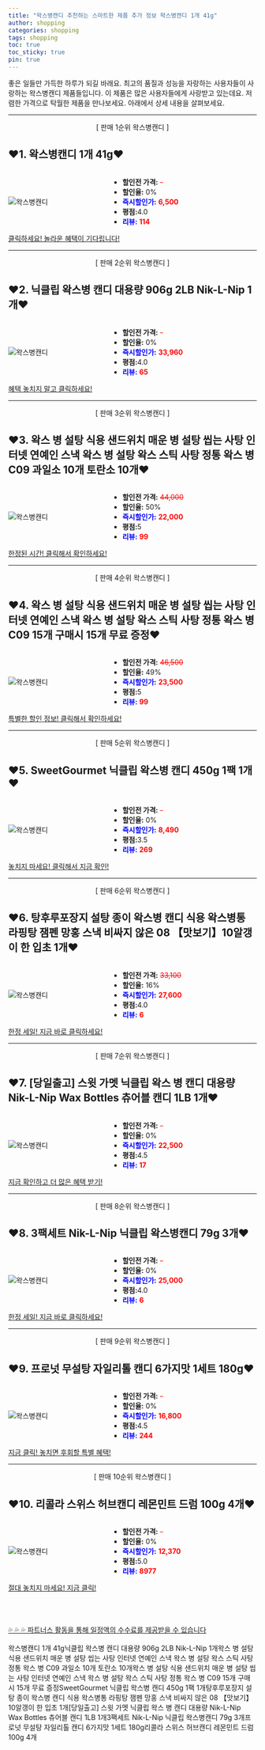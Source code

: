 ```yaml
---
title: "왁스병캔디 추천하는 스마트한 제품 추가 정보 왁스병캔디 1개 41g"
author: shopping
categories: shopping
tags: shopping
toc: true
toc_sticky: true
pin: true
---
```

좋은 일들만 가득한 하루가 되길 바래요. 최고의 품질과 성능을 자랑하는 사용자들이 사랑하는 왁스병캔디 제품들입니다. 이 제품은 많은 사용자들에게 사랑받고 있는데요. 저렴한 가격으로 탁월한 제품을 만나보세요. 아래에서 상세 내용을 살펴보세요.

---
<p class="toplist" style="margin: 0 auto; display: block; width: fit-content;">[ 판매 1순위 왁스병캔디 ]</p>

<h2><strong>❤️1. 왁스병캔디 1개 41g❤️</strong></h2>

<div style="display: flex; align-items: center;">
    <div style="flex: 0.4;">
        <img src="https://thumbnail10.coupangcdn.com/thumbnails/remote/230x230ex/image/vendor_inventory/4180/3091ef0caa954e7597e74cf3f7b801a22bfb75ff919bbb2c3fe923c9dee7.png" alt="왁스병캔디" style="max-width: 100%;">
    </div>
    <div style="flex: 0.6; margin-left: 10px;">
        <ul>
            <li><strong>할인전 가격:</strong> <del style="color: red;">-</del></li>
            <li><strong>할인율:</strong> 0%</li>
            <li><span style='color:blue'><strong>즉시할인가:</strong></span> <span style='color:red'><strong>6,500</strong></span></li>
            <li><strong>평점:</strong>4.0</li>
            <li><span style='color:blue'><strong>리뷰:</strong></span> <span style='color:red'><strong>114</strong></span></li>
        </ul>
    </div>
</div>
<div class="center">
    <a href="https://selin100587.github.io?lptag=AF9450613&subid=githubio&pageKey=7398219933&traceid=V0-153&itemId=19142893017&vendorItemId=80454500889" class="myButton">
        클릭하세요! 놀라운 혜택이 기다립니다!
    </a>
</div>


---
<p class="toplist" style="margin: 0 auto; display: block; width: fit-content;">[ 판매 2순위 왁스병캔디 ]</p>

<h2><strong>❤️2. 닉클립 왁스병 캔디 대용량 906g 2LB Nik-L-Nip 1개❤️</strong></h2>

<div style="display: flex; align-items: center;">
    <div style="flex: 0.4;">
        <img src="https://thumbnail8.coupangcdn.com/thumbnails/remote/230x230ex/image/vendor_inventory/8c1f/4a159cd695bfefb1e6e648e2d975952ce5535016b26f538c02a91ddd37a0.jpg" alt="왁스병캔디" style="max-width: 100%;">
    </div>
    <div style="flex: 0.6; margin-left: 10px;">
        <ul>
            <li><strong>할인전 가격:</strong> <del style="color: red;">-</del></li>
            <li><strong>할인율:</strong> 0%</li>
            <li><span style='color:blue'><strong>즉시할인가:</strong></span> <span style='color:red'><strong>33,960</strong></span></li>
            <li><strong>평점:</strong>4.0</li>
            <li><span style='color:blue'><strong>리뷰:</strong></span> <span style='color:red'><strong>65</strong></span></li>
        </ul>
    </div>
</div>
<div class="center">
    <a href="https://selin100587.github.io?lptag=AF9450613&subid=githubio&pageKey=8168015613&traceid=V0-153&itemId=18590442639&vendorItemId=73647794725" class="myButton">
        혜택 놓치지 말고 클릭하세요!
    </a>
</div>


---
<p class="toplist" style="margin: 0 auto; display: block; width: fit-content;">[ 판매 3순위 왁스병캔디 ]</p>

<h2><strong>❤️3. 왁스 병 설탕 식용 샌드위치 매운 병 설탕 씹는 사탕 인터넷 연예인 스낵 왁스 병 설탕 왁스 스틱 사탕 정통 왁스 병 C09 과일소 10개 토란소 10개❤️</strong></h2>

<div style="display: flex; align-items: center;">
    <div style="flex: 0.4;">
        <img src="https://thumbnail8.coupangcdn.com/thumbnails/remote/230x230ex/image/vendor_inventory/225d/109d97ea24a8b8bc8cc2e3bfe48e85976441de4b2bee9b356aade904dc30.png" alt="왁스병캔디" style="max-width: 100%;">
    </div>
    <div style="flex: 0.6; margin-left: 10px;">
        <ul>
            <li><strong>할인전 가격:</strong> <del style="color: red;">44,000</del></li>
            <li><strong>할인율:</strong> 50%</li>
            <li><span style='color:blue'><strong>즉시할인가:</strong></span> <span style='color:red'><strong>22,000</strong></span></li>
            <li><strong>평점:</strong>5</li>
            <li><span style='color:blue'><strong>리뷰:</strong></span> <span style='color:red'><strong>99</strong></span></li>
        </ul>
    </div>
</div>
<div class="center">
    <a href="https://selin100587.github.io?lptag=AF9450613&subid=githubio&pageKey=8246729415&traceid=V0-153&itemId=23110324836&vendorItemId=90143573371" class="myButton">
        한정된 시간! 클릭해서 확인하세요!
    </a>
</div>


---
<p class="toplist" style="margin: 0 auto; display: block; width: fit-content;">[ 판매 4순위 왁스병캔디 ]</p>

<h2><strong>❤️4. 왁스 병 설탕 식용 샌드위치 매운 병 설탕 씹는 사탕 인터넷 연예인 스낵 왁스 병 설탕 왁스 스틱 사탕 정통 왁스 병 C09 15개 구매시 15개 무료 증정❤️</strong></h2>

<div style="display: flex; align-items: center;">
    <div style="flex: 0.4;">
        <img src="https://thumbnail8.coupangcdn.com/thumbnails/remote/230x230ex/image/vendor_inventory/fdb6/19fa834682019ec3decccca94541dd9c651537a98c4da598dd2da23afa8c.png" alt="왁스병캔디" style="max-width: 100%;">
    </div>
    <div style="flex: 0.6; margin-left: 10px;">
        <ul>
            <li><strong>할인전 가격:</strong> <del style="color: red;">46,500</del></li>
            <li><strong>할인율:</strong> 49%</li>
            <li><span style='color:blue'><strong>즉시할인가:</strong></span> <span style='color:red'><strong>23,500</strong></span></li>
            <li><strong>평점:</strong>5</li>
            <li><span style='color:blue'><strong>리뷰:</strong></span> <span style='color:red'><strong>99</strong></span></li>
        </ul>
    </div>
</div>
<div class="center">
    <a href="https://selin100587.github.io?lptag=AF9450613&subid=githubio&pageKey=8135737091&traceid=V0-153&itemId=23110324829&vendorItemId=90143573349" class="myButton">
        특별한 할인 정보! 클릭해서 확인하세요!
    </a>
</div>


---
<p class="toplist" style="margin: 0 auto; display: block; width: fit-content;">[ 판매 5순위 왁스병캔디 ]</p>

<h2><strong>❤️5. SweetGourmet 닉클립 왁스병 캔디 450g 1팩 1개❤️</strong></h2>

<div style="display: flex; align-items: center;">
    <div style="flex: 0.4;">
        <img src="https://thumbnail6.coupangcdn.com/thumbnails/remote/230x230ex/image/vendor_inventory/4977/f01faabebcfc4eb5d3bb6c6c553991b69f32d5e9a724bc53d67c1452c6e5.jpg" alt="왁스병캔디" style="max-width: 100%;">
    </div>
    <div style="flex: 0.6; margin-left: 10px;">
        <ul>
            <li><strong>할인전 가격:</strong> <del style="color: red;">-</del></li>
            <li><strong>할인율:</strong> 0%</li>
            <li><span style='color:blue'><strong>즉시할인가:</strong></span> <span style='color:red'><strong>8,490</strong></span></li>
            <li><strong>평점:</strong>3.5</li>
            <li><span style='color:blue'><strong>리뷰:</strong></span> <span style='color:red'><strong>269</strong></span></li>
        </ul>
    </div>
</div>
<div class="center">
    <a href="https://selin100587.github.io?lptag=AF9450613&subid=githubio&pageKey=7690297538&traceid=V0-153&itemId=1040724592&vendorItemId=70438482243" class="myButton">
        놓치지 마세요! 클릭해서 지금 확인!
    </a>
</div>


---
<p class="toplist" style="margin: 0 auto; display: block; width: fit-content;">[ 판매 6순위 왁스병캔디 ]</p>

<h2><strong>❤️6. 탕후루포장지 설탕 종이 왁스병 캔디 식용 왁스병통 라핑탕 잼펜 망홍 스낵 비싸지 않은 08 【맛보기】10알갱이 한 입초 1개❤️</strong></h2>

<div style="display: flex; align-items: center;">
    <div style="flex: 0.4;">
        <img src="https://thumbnail8.coupangcdn.com/thumbnails/remote/230x230ex/image/vendor_inventory/8223/74501aff6e228b375f1202b6570f245afe3123fc7dfbb6c5caaf453ddd9b.png" alt="왁스병캔디" style="max-width: 100%;">
    </div>
    <div style="flex: 0.6; margin-left: 10px;">
        <ul>
            <li><strong>할인전 가격:</strong> <del style="color: red;">33,100</del></li>
            <li><strong>할인율:</strong> 16%</li>
            <li><span style='color:blue'><strong>즉시할인가:</strong></span> <span style='color:red'><strong>27,600</strong></span></li>
            <li><strong>평점:</strong>4.0</li>
            <li><span style='color:blue'><strong>리뷰:</strong></span> <span style='color:red'><strong>6</strong></span></li>
        </ul>
    </div>
</div>
<div class="center">
    <a href="https://selin100587.github.io?lptag=AF9450613&subid=githubio&pageKey=7795814090&traceid=V0-153&itemId=21101070813&vendorItemId=88163027431" class="myButton">
        한정 세일! 지금 바로 클릭하세요!
    </a>
</div>


---
<p class="toplist" style="margin: 0 auto; display: block; width: fit-content;">[ 판매 7순위 왁스병캔디 ]</p>

<h2><strong>❤️7. [당일출고] 스윗 가멧 닉클립 왁스 병 캔디 대용량 Nik-L-Nip Wax Bottles 츄어블 캔디 1LB 1개❤️</strong></h2>

<div style="display: flex; align-items: center;">
    <div style="flex: 0.4;">
        <img src="https://thumbnail10.coupangcdn.com/thumbnails/remote/230x230ex/image/vendor_inventory/b1fb/15b4a6a918038110ed6a1e46f5b696691144f42533802f592609797eb01e.jpg" alt="왁스병캔디" style="max-width: 100%;">
    </div>
    <div style="flex: 0.6; margin-left: 10px;">
        <ul>
            <li><strong>할인전 가격:</strong> <del style="color: red;">-</del></li>
            <li><strong>할인율:</strong> 0%</li>
            <li><span style='color:blue'><strong>즉시할인가:</strong></span> <span style='color:red'><strong>22,500</strong></span></li>
            <li><strong>평점:</strong>4.5</li>
            <li><span style='color:blue'><strong>리뷰:</strong></span> <span style='color:red'><strong>17</strong></span></li>
        </ul>
    </div>
</div>
<div class="center">
    <a href="https://selin100587.github.io?lptag=AF9450613&subid=githubio&pageKey=2361481347&traceid=V0-153&itemId=4100410381&vendorItemId=83709421049" class="myButton">
        지금 확인하고 더 많은 혜택 받기!
    </a>
</div>


---
<p class="toplist" style="margin: 0 auto; display: block; width: fit-content;">[ 판매 8순위 왁스병캔디 ]</p>

<h2><strong>❤️8. 3팩세트 Nik-L-Nip 닉클립 왁스병캔디 79g 3개❤️</strong></h2>

<div style="display: flex; align-items: center;">
    <div style="flex: 0.4;">
        <img src="https://thumbnail10.coupangcdn.com/thumbnails/remote/230x230ex/image/vendor_inventory/86d8/f30855a9ba9ded6db98d5098cc2a452899dbb0c565f37d9bfd48cd8a8c9e.jpg" alt="왁스병캔디" style="max-width: 100%;">
    </div>
    <div style="flex: 0.6; margin-left: 10px;">
        <ul>
            <li><strong>할인전 가격:</strong> <del style="color: red;">-</del></li>
            <li><strong>할인율:</strong> 0%</li>
            <li><span style='color:blue'><strong>즉시할인가:</strong></span> <span style='color:red'><strong>25,000</strong></span></li>
            <li><strong>평점:</strong>4.0</li>
            <li><span style='color:blue'><strong>리뷰:</strong></span> <span style='color:red'><strong>6</strong></span></li>
        </ul>
    </div>
</div>
<div class="center">
    <a href="https://selin100587.github.io?lptag=AF9450613&subid=githubio&pageKey=8244655805&traceid=V0-153&itemId=19247221630&vendorItemId=87822148495" class="myButton">
        한정 세일! 지금 바로 클릭하세요!
    </a>
</div>


---
<p class="toplist" style="margin: 0 auto; display: block; width: fit-content;">[ 판매 9순위 왁스병캔디 ]</p>

<h2><strong>❤️9. 프로넛 무설탕 자일리톨 캔디 6가지맛 1세트 180g❤️</strong></h2>

<div style="display: flex; align-items: center;">
    <div style="flex: 0.4;">
        <img src="https://thumbnail9.coupangcdn.com/thumbnails/remote/230x230ex/image/vendor_inventory/a03c/3028f140a5ff45440b2ceb7dac59724e18b0e0adfb5ffe1fd187ec240bdd.jpeg" alt="왁스병캔디" style="max-width: 100%;">
    </div>
    <div style="flex: 0.6; margin-left: 10px;">
        <ul>
            <li><strong>할인전 가격:</strong> <del style="color: red;">-</del></li>
            <li><strong>할인율:</strong> 0%</li>
            <li><span style='color:blue'><strong>즉시할인가:</strong></span> <span style='color:red'><strong>16,800</strong></span></li>
            <li><strong>평점:</strong>4.5</li>
            <li><span style='color:blue'><strong>리뷰:</strong></span> <span style='color:red'><strong>244</strong></span></li>
        </ul>
    </div>
</div>
<div class="center">
    <a href="https://selin100587.github.io?lptag=AF9450613&subid=githubio&pageKey=7869834042&traceid=V0-153&itemId=21496030780&vendorItemId=88728556485" class="myButton">
        지금 클릭! 놓치면 후회할 특별 혜택!
    </a>
</div>


---
<p class="toplist" style="margin: 0 auto; display: block; width: fit-content;">[ 판매 10순위 왁스병캔디 ]</p>

<h2><strong>❤️10. 리콜라 스위스 허브캔디 레몬민트 드럼 100g 4개❤️</strong></h2>

<div style="display: flex; align-items: center;">
    <div style="flex: 0.4;">
        <img src="https://thumbnail7.coupangcdn.com/thumbnails/remote/230x230ex/image/retail/images/f0faecab-1f93-4def-9a3c-eaf33efecec98461308426906137228.png" alt="왁스병캔디" style="max-width: 100%;">
    </div>
    <div style="flex: 0.6; margin-left: 10px;">
        <ul>
            <li><strong>할인전 가격:</strong> <del style="color: red;">-</del></li>
            <li><strong>할인율:</strong> 0%</li>
            <li><span style='color:blue'><strong>즉시할인가:</strong></span> <span style='color:red'><strong>12,370</strong></span></li>
            <li><strong>평점:</strong>5.0</li>
            <li><span style='color:blue'><strong>리뷰:</strong></span> <span style='color:red'><strong>8977</strong></span></li>
        </ul>
    </div>
</div>
<div class="center">
    <a href="https://selin100587.github.io?lptag=AF9450613&subid=githubio&pageKey=13305086&traceid=V0-153&itemId=22792353549&vendorItemId=90337137898" class="myButton">
        절대 놓치지 마세요! 지금 클릭!
    </a>
</div>

<br><br><br>[💦 💦 💦 파트너스 활동을 통해 일정액의 수수료를 제공받을 수 있습니다](https://link.coupang.com/a/bcpT2c)<br><br>왁스병캔디 1개 41g닉클립 왁스병 캔디 대용량 906g 2LB Nik-L-Nip 1개왁스 병 설탕 식용 샌드위치 매운 병 설탕 씹는 사탕 인터넷 연예인 스낵 왁스 병 설탕 왁스 스틱 사탕 정통 왁스 병 C09 과일소 10개 토란소 10개왁스 병 설탕 식용 샌드위치 매운 병 설탕 씹는 사탕 인터넷 연예인 스낵 왁스 병 설탕 왁스 스틱 사탕 정통 왁스 병 C09 15개 구매시 15개 무료 증정SweetGourmet 닉클립 왁스병 캔디 450g 1팩 1개탕후루포장지 설탕 종이 왁스병 캔디 식용 왁스병통 라핑탕 잼펜 망홍 스낵 비싸지 않은 08 【맛보기】10알갱이 한 입초 1개[당일출고] 스윗 가멧 닉클립 왁스 병 캔디 대용량 Nik-L-Nip Wax Bottles 츄어블 캔디 1LB 1개3팩세트 Nik-L-Nip 닉클립 왁스병캔디 79g 3개프로넛 무설탕 자일리톨 캔디 6가지맛 1세트 180g리콜라 스위스 허브캔디 레몬민트 드럼 100g 4개